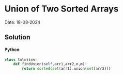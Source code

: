 
# Union of Two Sorted Arrays

Date: 18-08-2024

## Solution
#### Python
```python
class Solution:
    def findUnion(self,arr1,arr2,n,m):
        return sorted(set(arr1).union(set(arr2)))
```
        